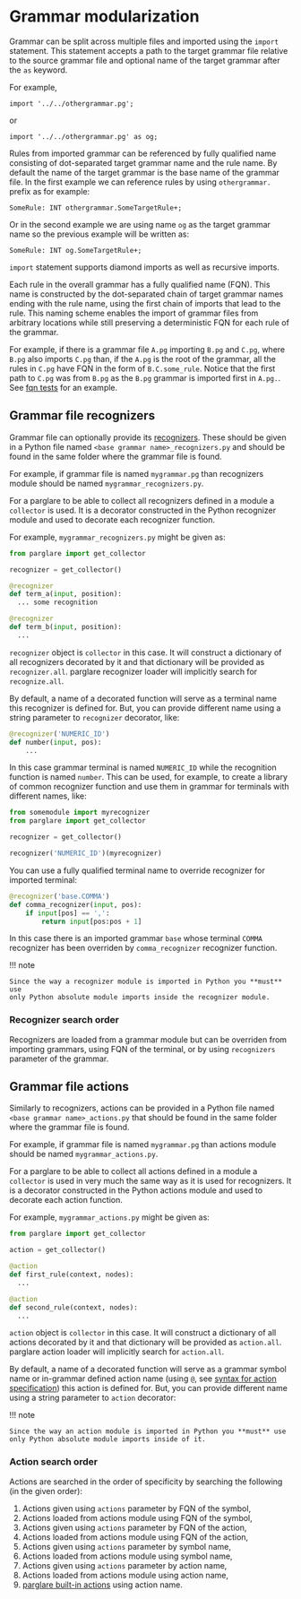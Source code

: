 # Grammar modularization

Grammar can be split across multiple files and imported using the `import`
statement. This statement accepts a path to the target grammar file relative to
the source grammar file and optional name of the target grammar after the `as`
keyword.

For example,

    import '../../othergrammar.pg';

or

    import '../../othergrammar.pg' as og;


Rules from imported grammar can be referenced by fully qualified name consisting
of dot-separated target grammar name and the rule name. By default the name of
the target grammar is the base name of the grammar file. In the first example we
can reference rules by using `othergrammar.` prefix as for example:

    SomeRule: INT othergrammar.SomeTargetRule+;

Or in the second example we are using name `og` as the target grammar name so
the previous example will be written as:

    SomeRule: INT og.SomeTargetRule+;


`import` statement supports diamond imports as well as recursive imports.

Each rule in the overall grammar has a fully qualified name (FQN). This name is
constructed by the dot-separated chain of target grammar names ending with the
rule name, using the first chain of imports that lead to the rule.
This naming scheme enables the import of grammar files from arbitrary locations
while still preserving a deterministic FQN for each rule of the grammar.

For example, if there is a grammar file `A.pg` importing `B.pg` and `C.pg`,
where `B.pg` also imports `C.pg` than, if the `A.pg` is the root of the grammar,
all the rules in `C.pg` have FQN in the form of `B.C.some_rule`. Notice that the
first path to `C.pg` was from `B.pg` as the `B.pg` grammar is imported first in
`A.pg.`. See [fqn
tests](https://github.com/igordejanovic/parglare/blob/master/tests/func/import/fqn/test_fqn.py)
for an example.



## Grammar file recognizers

Grammar file can optionally provide its [recognizers](./recognizers.md). These
should be given in a Python file named `<base grammar name>_recognizers.py` and
should be found in the same folder where the grammar file is found.

For example, if grammar file is named `mygrammar.pg` than recognizers module
should be named `mygrammar_recognizers.py`.

For a parglare to be able to collect all recognizers defined in a module a
`collector` is used. It is a decorator constructed in the Python recognizer
module and used to decorate each recognizer function.

For example, `mygrammar_recognizers.py` might be given as:

```python
from parglare import get_collector

recognizer = get_collector()

@recognizer
def term_a(input, position):
  ... some recognition

@recognizer
def term_b(input, position):
  ...
```

`recognizer` object is `collector` in this case. It will construct a dictionary
of all recognizers decorated by it and that dictionary will be provided as
`recognizer.all`. parglare recognizer loader will implicitly search for
`recognize.all`.

By default, a name of a decorated function will serve as a terminal name this
recognizer is defined for. But, you can provide different name using a string
parameter to `recognizer` decorator, like:

```python
@recognizer('NUMERIC_ID')
def number(input, pos):
    ...
```

In this case grammar terminal is named `NUMERIC_ID` while the recognition
function is named `number`. This can be used, for example, to create a library
of common recognizer function and use them in grammar for terminals with
different names, like:

```python
from somemodule import myrecognizer
from parglare import get_collector

recognizer = get_collector()

recognizer('NUMERIC_ID')(myrecognizer)
```

You can use a fully qualified terminal name to override recognizer for imported
terminal:

```python
@recognizer('base.COMMA')
def comma_recognizer(input, pos):
    if input[pos] == ',':
        return input[pos:pos + 1]
```

In this case there is an imported grammar `base` whose terminal `COMMA`
recognizer has been overriden by `comma_recognizer` recognizer function.

!!! note

    Since the way a recognizer module is imported in Python you **must** use
    only Python absolute module imports inside the recognizer module.


### Recognizer search order

Recognizers are loaded from a grammar module but can be overriden from importing
grammars, using FQN of the terminal, or by using `recognizers` parameter of the
grammar.


## Grammar file actions

Similarly to recognizers, actions can be provided in a Python file named `<base
grammar name>_actions.py` that should be found in the same folder where the
grammar file is found.

For example, if grammar file is named `mygrammar.pg` than actions module
should be named `mygrammar_actions.py`.

For a parglare to be able to collect all actions defined in a module a
`collector` is used in very much the same way as it is used for recognizers. It
is a decorator constructed in the Python actions module and used to decorate
each action function.

For example, `mygrammar_actions.py` might be given as:

```python
from parglare import get_collector

action = get_collector()

@action
def first_rule(context, nodes):
  ...

@action
def second_rule(context, nodes):
  ...
```

`action` object is `collector` in this case. It will construct a dictionary of
all actions decorated by it and that dictionary will be provided as
`action.all`. parglare action loader will implicitly search for `action.all`.

By default, a name of a decorated function will serve as a grammar symbol name
or in-grammar defined action name (using `@`, see [syntax for action
specification](./grammar_language.md#referencing-rule-actions-from-a-grammar))
this action is defined for. But, you can provide different name using a string
parameter to `action` decorator:


!!! note

    Since the way an action module is imported in Python you **must** use
    only Python absolute module imports inside of it.


### Action search order

Actions are searched in the order of specificity by searching the following (in
the given order):

1. Actions given using `actions` parameter by FQN of the symbol,
2. Actions loaded from actions module using FQN of the symbol,
3. Actions given using `actions` parameter by FQN of the action,
4. Actions loaded from actions module using FQN of the action,
5. Actions given using `actions` parameter by symbol name,
6. Actions loaded from actions module using symbol name,
7. Actions given using `actions` parameter by action name,
8. Actions loaded from actions module using action name,
9. [parglare built-in actions](./actions.md#built-in-actions) using action name.
